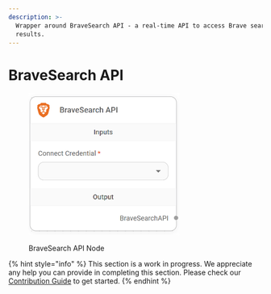 ```yaml
---
description: >-
  Wrapper around BraveSearch API - a real-time API to access Brave search
  results.
---
```


# BraveSearch API

<figure><img src="../../../.gitbook/assets/image (3) (1) (1) (1) (1) (1) (1) (1).png" alt="" width="299"><figcaption><p>BraveSearch API Node</p></figcaption></figure>

{% hint style="info" %}
This section is a work in progress. We appreciate any help you can provide in completing this section. Please check our [Contribution Guide](broken-reference) to get started.
{% endhint %}
